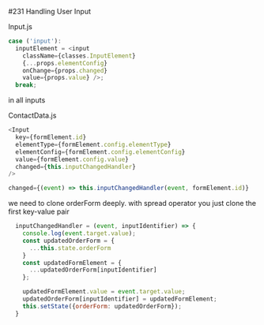 #231 Handling User Input

Input.js

```js
case ('input'):
  inputElement = <input 
    className={classes.InputElement} 
    {...props.elementConfig} 
    onChange={props.changed}
    value={props.value} />;
  break;
```

in all inputs

ContactData.js

```js
<Input
  key={formElement.id}
  elementType={formElement.config.elementType}
  elementConfig={formElement.config.elementConfig}
  value={formElement.config.value}
  changed={this.inputChangedHandler}
/>
```

```js
changed={(event) => this.inputChangedHandler(event, formElement.id)}
```

we need to clone orderForm deeply. with spread operator you just clone the first key-value pair

```js
  inputChangedHandler = (event, inputIdentifier) => {
    console.log(event.target.value);
    const updatedOrderForm = {
      ...this.state.orderForm
    }
    const updatedFormElement = {
      ...updatedOrderForm[inputIdentifier]
    };

    updatedFormElement.value = event.target.value;
    updatedOrderForm[inputIdentifier] = updatedFormElement;
    this.setState({orderForm: updatedOrderForm});
  }
```



